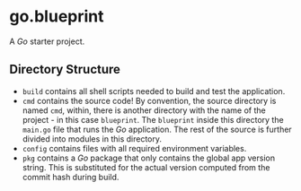 # go.blueprint

A *Go* starter project.

## Directory Structure

- `build` contains all shell scripts needed to build and test the application.
- `cmd` contains the source code! By convention, the source directory is named `cmd`, within, there is another directory with the name of the project - in this case `blueprint`. The `blueprint` inside this directory the `main.go` file that runs the *Go* application. The rest of the source is further divided into modules in this directory.
- `config` contains files with all required environment variables.
- `pkg` contains a *Go* package that only contains the global app version string. This is substituted for the actual version computed from the commit hash during build.
